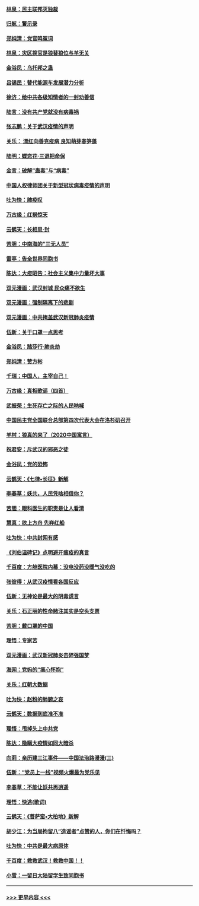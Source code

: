 #### [林泉：民主联邦灭独裁](../pages/nsc993/n11870998.md?t=02160755) 
#### [归航：警示录](../pages/nsc993/n11870963.md?t=02160755) 
#### [郑纯清：党官鸣冤词](../pages/nsc993/n11870938.md?t=02160755) 
#### [林泉：灾区换官是狼替狼位与羊无关](../pages/nsc993/n11870896.md?t=02160755) 
#### [金浴凤：乌托邦之蛊](../pages/nsc993/n11870879.md?t=02160755) 
#### [吕锡民：替代能源车发展潜力分析](../pages/nsc993/n11870656.md?t=02160755) 
#### [徐济：给中共各级知情者的一封劝善信](../pages/nsc993/n11868561.md?t=02160755) 
#### [陆言：没有共产党就没有病毒祸](../pages/nsc993/n11868232.md?t=02160755) 
#### [张志鹏：关于武汉疫情的声明](../pages/nsc993/n11867182.md?t=02160755) 
#### [关乐： 漂红向善克疫病 良知萌芽春笋蓬](../pages/nsc993/n11865710.md?t=02160755) 
#### [陆明：蝶恋花‧三退把命保](../pages/nsc993/n11865673.md?t=02160755) 
#### [金言：破解“蛊毒”与“病毒”](../pages/nsc993/n11864103.md?t=02160755) 
#### [中国人权律师团关于新型冠状病毒疫情的声明](../pages/nsc993/n11864249.md?t=02160755) 
#### [吐为快：肺疫叹](../pages/nsc993/n11864027.md?t=02160755) 
#### [万古缘：红祸惊天](../pages/nsc993/n11864079.md?t=02160755) 
#### [云鹤天：长相思‧封](../pages/nsc993/n11864006.md?t=02160755) 
#### [苦胆：中南海的“三无人员”](../pages/nsc993/n11862997.md?t=02160755) 
#### [雷亭：告全世界同胞书](../pages/nsc993/n11862572.md?t=02160755) 
#### [陈达：大疫昭告：社会主义集中力量坏大事](../pages/nsc993/n11859419.md?t=02160755) 
#### [双元漫画：武汉封城 民众痛不欲生](../pages/nsc993/n11859287.md?t=02160755) 
#### [双元漫画：强制隔离下的悲剧](../pages/nsc993/n11859244.md?t=02160755) 
#### [双元漫画：中共掩盖武汉新冠肺炎疫情](../pages/nsc993/n11858249.md?t=02160755) 
#### [伍新：关于口罩一点思考](../pages/nsc993/n11859195.md?t=02160755) 
#### [金浴凤：踏莎行‧肺炎劫](../pages/nsc993/n11858227.md?t=02160755) 
#### [郑纯清：赞方彬](../pages/nsc993/n11856803.md?t=02160755) 
#### [千瑞；中国人，主宰自己！](../pages/nsc993/n11856793.md?t=02160755) 
#### [万古缘：真相歌谣（四首）](../pages/nsc993/n11856263.md?t=02160755) 
#### [武振荣：生死存亡之际的人民呐喊](../pages/nsc993/n11856256.md?t=02160755) 
#### [中国民主党全国联合总部第四次代表大会在洛杉矶召开](../pages/nsc993/n11856344.md?t=02160755) 
#### [羊村：狼真的来了（2020中国寓言）](../pages/nsc993/n11856229.md?t=02160755) 
#### [祝君安：斥武汉的邪恶之徒](../pages/nsc993/n11855861.md?t=02160755) 
#### [金浴凤：党的恐怖](../pages/nsc993/n11855849.md?t=02160755) 
#### [云鹤天：《七律▪长征》新解](../pages/nsc993/n11855479.md?t=02160755) 
#### [李春草：妖共，人民凭啥相信你？](../pages/nsc993/n11855196.md?t=02160755) 
#### [苦胆：眼科医生的职责是让人看清](../pages/nsc993/n11853840.md?t=02160755) 
#### [慧真：欲上方舟 先弃红船](../pages/nsc993/n11853483.md?t=02160755) 
#### [吐为快：中共封网有感](../pages/nsc993/n11852575.md?t=02160755) 
#### [《刘伯温碑记》点明避开瘟疫的真言](../pages/nsc993/n11852128.md?t=02160755) 
#### [千百度：方舱医院内幕：没电没药没暖气没吃的](../pages/nsc993/n11850211.md?t=02160755) 
#### [张彼得：从武汉疫情看各国反应](../pages/nsc993/n11850102.md?t=02160755) 
#### [伍新：无神论是最大的阴毒谎言](../pages/nsc993/n11846129.md?t=02160755) 
#### [关乐：石正丽的性命赌注其实是空头支票](../pages/nsc993/n11846109.md?t=02160755) 
#### [苦胆：戴口罩的中国](../pages/nsc993/n11845576.md?t=02160755) 
#### [理悟：专家苦](../pages/nsc993/n11845564.md?t=02160755) 
#### [双元漫画：武汉新冠肺炎击碎强国梦](../pages/nsc993/n11843320.md?t=02160755) 
#### [海网：党妈的“瘟心怀抱”](../pages/nsc993/n11840740.md?t=02160755) 
#### [关乐：红朝大数据](../pages/nsc993/n11840675.md?t=02160755) 
#### [吐为快：赵粉的肺腑之哀](../pages/nsc993/n11840618.md?t=02160755) 
#### [云鹤天：数据到底准不准](../pages/nsc993/n11840325.md?t=02160755) 
#### [理悟：甩掉头上中共党](../pages/nsc993/n11838826.md?t=02160755) 
#### [陈达：隐瞒大疫情如同大暗杀](../pages/nsc993/n11838771.md?t=02160755) 
#### [向莉：亲历建三江事件——中国法治路漫漫(三)](../pages/nsc993/n11831825.md?t=02160755) 
#### [伍新：“党员上一线”视频火爆最为党乐见](../pages/nsc993/n11838200.md?t=02160755) 
#### [李春草：不能让妖共再逍遥](../pages/nsc993/n11838102.md?t=02160755) 
#### [理悟：快逃(歌词)](../pages/nsc993/n11838083.md?t=02160755) 
#### [云鹤天：《菩萨蛮▪大柏地》新解](../pages/nsc993/n11838059.md?t=02160755) 
#### [胡少江：为当局拘留八“造谣者”点赞的人，你们在忏悔吗？](../pages/nsc993/n11836801.md?t=02160755) 
#### [吐为快：中共是最大病原体](../pages/nsc993/n11836748.md?t=02160755) 
#### [千百度：救救武汉！救救中国！！](../pages/nsc993/n11836145.md?t=02160755) 
#### [小雪：一留日大陆留学生致同胞书](../pages/nsc993/n11834624.md?t=02160755) 

----
#### [ >>> 更早内容 <<< ](../indexes/nsc993-earlier.md)
